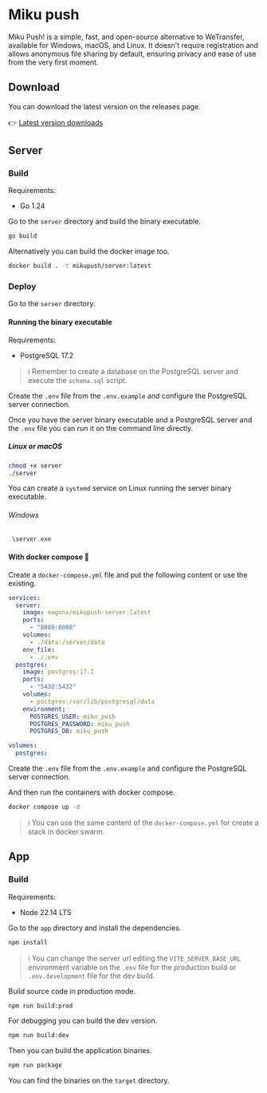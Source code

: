 # Miku push

Miku Push! is a simple, fast, and open-source alternative to WeTransfer, available for Windows, macOS, and Linux. 
It doesn't require registration and allows anonymous file sharing by default, 
ensuring privacy and ease of use from the very first moment.

## Download

You can download the latest version on the releases page.

👉 [Latest version downloads](https://github.com/magonxesp/mikupush/releases/latest)

## Server

### Build

Requirements:
* Go 1.24

Go to the `server` directory and build the binary executable.

```sh
go build
```

Alternatively you can build the docker image too.

```sh
docker build . -t mikupush/server:latest
```

### Deploy

Go to the `server` directory.

#### Running the binary executable

Requirements:
* PostgreSQL 17.2

> ℹ️ Remember to create a database on the PostgreSQL server and execute the `schema.sql` script.

Create the `.env` file from the `.env.example` and configure the PostgreSQL server connection.

Once you have the server binary executable and a PostgreSQL server and the `.env` file you can run it on the command line directly.

##### Linux or macOS

```sh
chmod +x server
./server
```

You can create a `systemd` service on Linux running the server binary executable.

###### Windows

```powershell
.\server.exe
```

#### With docker compose 🐳

Create a `docker-compose.yml` file and put the following content or use the existing.

```yml
services:
  server:
    image: magonx/mikupush-server:latest
    ports:
      - "8080:8080"
    volumes:
      - ./data:/server/data
    env_file:
      - ./.env
  postgres:
    image: postgres:17.2
    ports:
      - "5432:5432"
    volumes:
      - postgres:/var/lib/postgresql/data
    environment:
      POSTGRES_USER: miku_push
      POSTGRES_PASSWORD: miku_push
      POSTGRES_DB: miku_push

volumes:
  postgres:
```

Create the `.env` file from the `.env.example` and configure the PostgreSQL server connection.

And then run the containers with docker compose.

```sh
docker compose up -d
```

> ℹ️ You can use the same content of the `docker-compose.yml` for create a stack in docker swarm.

## App

### Build

Requirements:
* Node 22.14 LTS

Go to the `app` directory and install the dependencies.

```sh
npm install
```

> ℹ️ You can change the server url editing the `VITE_SERVER_BASE_URL` environment variable 
> on the `.env` file for the production build or `.env.development` file for the dev build.

Build source code in production mode.

```sh
npm run build:prod
```

For debugging you can build the dev version.

```sh
npm run build:dev
```

Then you can build the application binaries.

```sh
npm run package
```

You can find the binaries on the `target` directory.
